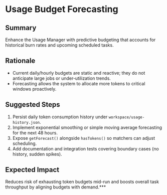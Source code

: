 # Usage Budget Forecasting

## Summary
Enhance the Usage Manager with predictive budgeting that accounts for historical burn rates and upcoming scheduled tasks.

## Rationale
- Current daily/hourly budgets are static and reactive; they do not anticipate large jobs or under-utilization trends.
- Forecasting allows the system to allocate more tokens to critical windows proactively.

## Suggested Steps
1. Persist daily token consumption history under `workspace/usage-history.json`.
2. Implement exponential smoothing or simple moving average forecasting for the next 48 hours.
3. Expose `getForecast()` alongside `hasTokens()` so matchers can adjust scheduling.
4. Add documentation and integration tests covering boundary cases (no history, sudden spikes).

## Expected Impact
Reduces risk of exhausting token budgets mid-run and boosts overall task throughput by aligning budgets with demand.***
